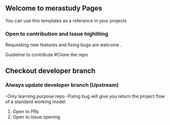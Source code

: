 ## Welcome to merastudy Pages

You can use this templates as a referance in your projects 



### Open to contribution and Issue highliting

Requesting new features and fixing bugs are welcome .



Guideline to contribute
#Clone the repo 
## Checkout developer branch 
### Always update developer branch (Upstream)

-Only learning purpose repo
-Fixing bug will give you return the project flow of a standard working  model 

1. Open to PRs
2. Open to Issue opening 



